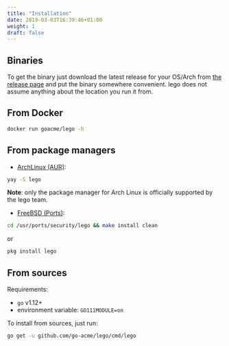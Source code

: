 ```yaml
---
title: "Installation"
date: 2019-03-03T16:39:46+01:00
weight: 1
draft: false
---
```


## Binaries

To get the binary just download the latest release for your OS/Arch from [the release page](https://github.com/go-acme/lego/releases) and put the binary somewhere convenient.
lego does not assume anything about the location you run it from.

## From Docker

```bash
docker run goacme/lego -h
```

## From package managers

- [ArchLinux (AUR)](https://aur.archlinux.org/packages/lego):

```bash
yay -S lego
```

**Note**: only the package manager for Arch Linux is officially supported by the lego team.

- [FreeBSD (Ports)](https://www.freshports.org/security/lego):

```bash
cd /usr/ports/security/lego && make install clean
```

or

```bash
pkg install lego
```

## From sources

Requirements:

- `go` v1.12+
- environment variable: `GO111MODULE=on`

To install from sources, just run:

```bash
go get -u github.com/go-acme/lego/cmd/lego
```

